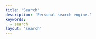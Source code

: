 ```yaml
---
title: 'Search'
description: 'Personal search engine.'
keywords:
  - search
layout: 'search'
---
```

